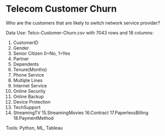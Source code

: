 # Telecom Customer Churn

Who are the customers that are likely to switch network service provider? 

Data Use:
Telco-Customer-Churn.csv with 7043 rows and 18 columns:
1. CustomerID
2. Gender
3. Senior Citizen 0=No, 1=Yes
4. Partner
5. Dependents
6. Tenure(Months)
7. Phone Service
8. Multiple Lines
9. Internet Service
10. Online Security
11. Online Backup
12. Device Protection
13. TechSupport
14. StreamingTV
15.StreamingMovies
16.Contract
17.PaperlessBilling
18.PaymentMethod

Tools: Python, ML, Tableau
